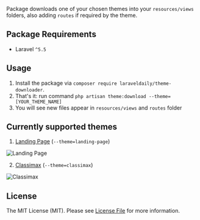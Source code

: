Package downloads one of your chosen themes into your `resources/views` folders, also adding `routes` if required by the theme. 

## Package Requirements
* Laravel `^5.5`

## Usage
1. Install the package via `composer require laraveldaily/theme-downloader`.
2. That's it: run command `php artisan theme:download --theme=[YOUR_THEME_NAME]`
3. You will see new files appear in `resources/views` and `routes` folder

## Currently supported themes

1. [Landing Page](https://startbootstrap.com/template-overviews/landing-page/) (`--theme=landing-page`)

![Landing Page](https://startbootstrap.com/assets/img/templates/landing-page.jpg)

2. [Classimax](https://themefisher.com/products/classimax-bootstrap-classified-responsive-theme/) (`--theme=classimax`)

![Classimax](https://i2.wp.com/themefisher.com/wp-content/uploads/edd/2017/10/classimax-big-thumbnail.png?w=861&ssl=1)

## License
The MIT License (MIT). Please see [License File](license.md) for more information.
